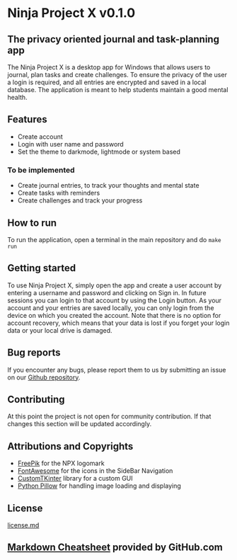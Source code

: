 # Ninja Project X v0.1.0

## The privacy oriented journal and task-planning app

The Ninja Project X is a desktop app for Windows that allows users to journal, plan tasks and create challenges. To ensure the privacy of the user a login is required, and all entries are encrypted and saved in a local database. The application is meant to help students maintain a good mental health.

## Features
- Create account
- Login with user name and password
- Set the theme to darkmode, lightmode or system based

### To be implemented
- Create journal entries, to track your thoughts and mental state
- Create tasks with reminders
- Create challenges and track your progress

## How to run
To run the application, open a terminal in the main repository and do
```make run```

## Getting started
To use Ninja Project X, simply open the app and create a user account by entering a username and password and clicking on Sign in. In future sessions you can login to that account by using the Login button. As your account and your entries are saved locally, you can only login from the device on which you created the account.
Note that there is no option for account recovery, which means that your data is lost if you forget your login data or your local drive is damaged.

## Bug reports
If you encounter any bugs, please report them to us by submitting an issue on our [Github repository](https://github.com/ErickOlibo/NPX).

## Contributing
At this point the project is not open for community contribution. If that changes this section will be updated accordingly.

## Attributions and Copyrights
 - [FreePik](https://www.freepik.com) for the NPX logomark
 - [FontAwesome](https://fontawesome.com) for the icons in the SideBar Navigation
 - [CustomTKinter](https://github.com/TomSchimansky/CustomTkinter) library for a custom GUI
 - [Python Pillow](https://github.com/python-pillow/Pillow) for handling image loading and displaying

## License
[license.md](https://github.com/ErickOlibo/NPX/blob/main/LICENSE.md)

## [Markdown Cheatsheet](https://github.com/adam-p/markdown-here/wiki/Markdown-Cheatsheet) provided by GitHub.com
